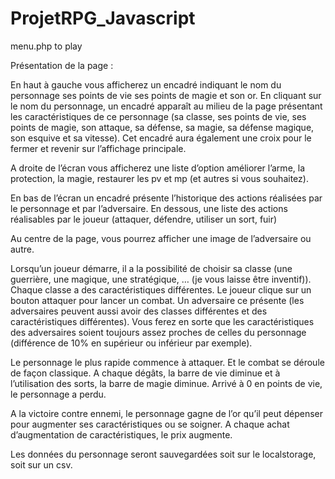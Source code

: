# ProjetRPG_Javascript
 
menu.php to play

Présentation de la page :

En haut à gauche vous afficherez un encadré indiquant le nom du personnage ses points de vie ses points de magie et son or. En cliquant sur le nom du personnage, un encadré apparaît au milieu de la page présentant les caractéristiques de ce personnage (sa classe, ses points de vie, ses points de magie, son attaque, sa défense, sa magie, sa défense magique, son esquive et sa vitesse). Cet encadré aura également une croix pour le fermer et revenir sur l’affichage principale.

A droite de l’écran vous afficherez une liste d’option améliorer l’arme, la protection, la magie, restaurer les pv et mp (et autres si vous souhaitez).

En bas de l’écran un encadré présente l’historique des actions réalisées par le personnage et par l’adversaire. En dessous, une liste des actions réalisables par le joueur (attaquer, défendre, utiliser un sort, fuir)

Au centre de la page, vous pourrez afficher une image de l’adversaire ou autre.

Lorsqu’un joueur démarre, il a la possibilité de choisir sa classe (une guerrière, une magique, une stratégique, … (je vous laisse être inventif)). Chaque classe a des caractéristiques différentes. Le joueur clique sur un bouton attaquer pour lancer un combat. Un adversaire ce présente (les adversaires peuvent aussi avoir des classes différentes et des caractéristiques différentes). Vous ferez en sorte que les caractéristiques des adversaires soient toujours assez proches de celles du personnage (différence de 10% en supérieur ou inférieur par exemple).

Le personnage le plus rapide commence à attaquer. Et le combat se déroule de façon classique. A chaque dégâts, la barre de vie diminue et à l’utilisation des sorts, la barre de magie diminue. Arrivé à 0 en points de vie, le personnage a perdu.

A la victoire contre ennemi, le personnage gagne de l’or qu’il peut dépenser pour augmenter ses caractéristiques ou se soigner. A chaque achat d’augmentation de caractéristiques, le prix augmente.

Les données du personnage seront sauvegardées soit sur le localstorage, soit sur un csv.
